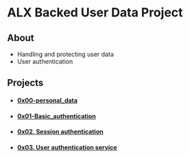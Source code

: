 # ALX Backed User Data Project

## About
- Handling and protecting user data
- User authentication

## Projects
- #### [0x00-personal_data](0x00-personal_data)
- #### [0x01-Basic_authentication](0x01-Basic_authentication)
- #### [0x02. Session authentication](0x02-Session_authentication)
- #### [0x03. User authentication service](0x03-user_authentication_service)
